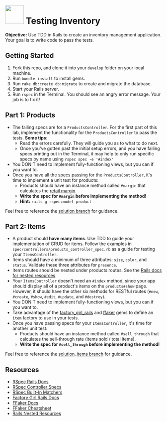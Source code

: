 # <img src="https://cloud.githubusercontent.com/assets/7833470/10899314/63829980-8188-11e5-8cdd-4ded5bcb6e36.png" height="60"> Testing Inventory

**Objective:** Use TDD in Rails to create an inventory management application. Your goal is to write code to pass the tests.

## Getting Started

1. Fork this repo, and clone it into your `develop` folder on your local machine.
2. Run `bundle install` to install gems.
3. Run `rake db:create db:migrate` to create and migrate the database.
4. Start your Rails server.
5. Run `rspec` in the Terminal. You should see an angry error message. Your job is to fix it!

## Part 1: Products

* The failing specs are for a `ProductsController`. For the first part of this lab, implement the functionality for the `ProductsController` to pass the tests. **Some tips:**
  * Read the errors carefully. They will guide you as to what to do next.
  * Once you've gotten past the initial setup errors, and you have failing specs printing out in the Terminal, it may help to only run specific specs by name using `rspec spec -e '#index'`
* You DON'T need to implement fully-functioning views, but you can if you want to.
* Once you have all the specs passing for the `ProductsController`, it's time to implement a unit test for products:
  * Products should have an instance method called `#margin` that calculates the <a href="http://retail.about.com/od/glossary/g/margin.htm" target="_blank">retail margin</a>.
  * **Write the spec for `#margin` before implementing the method!**
  * **Hint:** `rails g rspec:model product`

Feel free to reference the [solution branch](https://github.com/sf-wdi-24/testing_inventory/tree/solution) for guidance.

## Part 2: Items

* A product should **have many items**. Use TDD to guide your implementation of CRUD for items. Follow the examples in `spec/controllers/products_controller_spec.rb` as a guide for testing your `ItemsController`.
* Items should have a minimum of three attributes: `size`, `color`, and `status`. Validate these three attributes for `presence`.
* Items routes should be nested under products routes. See the <a href="http://guides.rubyonrails.org/routing.html#nested-resources" target="_blank">Rails docs for nested resources</a>.
* Your `ItemsController` doesn't need an `#index` method, since your app should display all of a product's items on the `products#show` page. However, it should have the other six methods for RESTful routes (`#new`, `#create`, `#show`, `#edit`, `#update`, and `#destroy`).
* You DON'T need to implement fully-functioning views, but you can if you want to.
* Take advantage of the <a href="https://github.com/thoughtbot/factory_girl_rails" target="_blank">factory_girl_rails</a> and <a href="https://github.com/ffaker/ffaker" target="_blank">ffaker</a> gems to define an `item` factory to use in your tests.
* Once you have passing specs for your `ItemsController`, it's time for another unit test:
  * Products should have an instance method called `#sell_through` that calculates the sell-through rate (items sold / total items).
  * **Write the spec for `#sell_through` before implementing the method!**

Feel free to reference the [solution_items branch](https://github.com/sf-wdi-24/testing_inventory/tree/solution_items) for guidance.

## Resources

* <a href="https://github.com/rspec/rspec-rails" target="_blank">RSpec Rails Docs</a>
* <a href="https://www.relishapp.com/rspec/rspec-rails/docs/controller-specs" target="_blank">RSpec Controller Specs</a>
* <a href="https://www.relishapp.com/rspec/rspec-expectations/docs/built-in-matchers" target="_blank">RSpec Built-In Matchers</a>
* <a href="https://github.com/thoughtbot/factory_girl_rails" target="_blank">Factory Girl Rails Docs</a>
* <a href="https://github.com/ffaker/ffaker" target="_blank">FFaker Docs</a>
* <a href="http://ricostacruz.com/cheatsheets/ffaker.html" target="_blank">FFaker Cheatsheet</a>
* <a href="http://guides.rubyonrails.org/routing.html#nested-resources" target="_blank">Rails Nested Resources</a>
